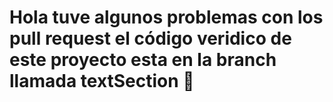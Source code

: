 # Hola tuve algunos problemas con los pull request el código veridico de este proyecto esta en la branch llamada textSection 👩


